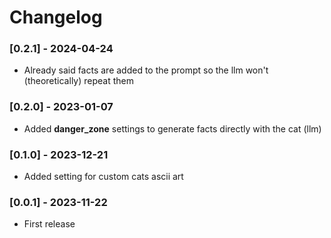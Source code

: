 # Changelog

### [0.2.1] - 2024-04-24
- Already said facts are added to the prompt so the llm won't (theoretically) repeat them

### [0.2.0] - 2023-01-07
- Added **danger_zone** settings to generate facts directly with the cat (llm)

### [0.1.0] - 2023-12-21
- Added setting for custom cats ascii art

### [0.0.1] - 2023-11-22
- First release